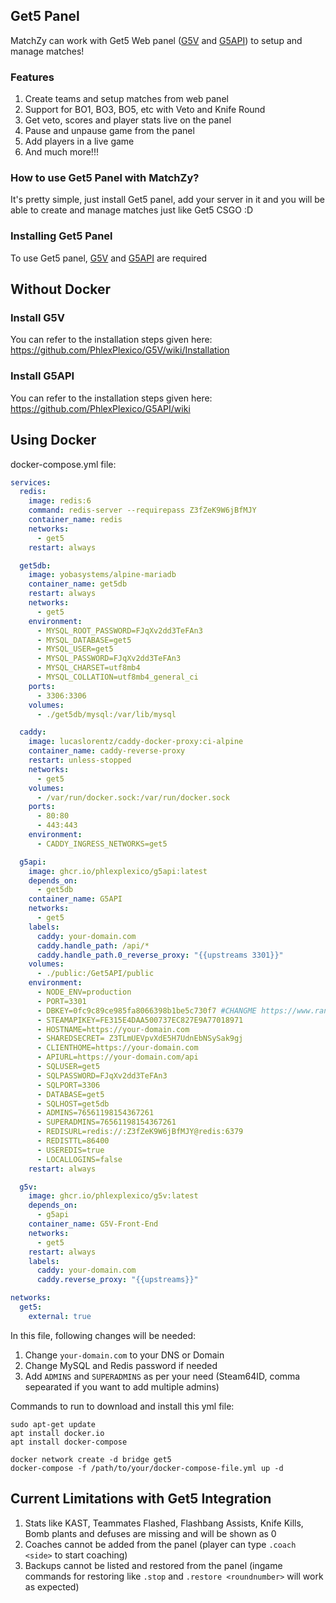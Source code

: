 ## Get5 Panel

MatchZy can work with Get5 Web panel ([G5V](https://github.com/PhlexPlexico/G5V) and [G5API](https://github.com/PhlexPlexico/G5API)) to setup and manage matches!

### Features

1. Create teams and setup matches from web panel
2. Support for BO1, BO3, BO5, etc with Veto and Knife Round
2. Get veto, scores and player stats live on the panel
4. Pause and unpause game from the panel
5. Add players in a live game
6. And much more!!!

### How to use Get5 Panel with MatchZy?

It's pretty simple, just install Get5 panel, add your server in it and you will be able to create and manage matches just like Get5 CSGO :D

### Installing Get5 Panel

To use Get5 panel, [G5V](https://github.com/PhlexPlexico/G5V) and [G5API](https://github.com/PhlexPlexico/G5API) are required

## Without Docker

### Install G5V

You can refer to the installation steps given here: https://github.com/PhlexPlexico/G5V/wiki/Installation

### Install G5API

You can refer to the installation steps given here: https://github.com/PhlexPlexico/G5API/wiki


## Using Docker

docker-compose.yml file:

```yml title="docker-compose.yml example"
services:
  redis:
    image: redis:6
    command: redis-server --requirepass Z3fZeK9W6jBfMJY
    container_name: redis
    networks:
      - get5
    restart: always

  get5db:
    image: yobasystems/alpine-mariadb
    container_name: get5db
    restart: always
    networks:
      - get5
    environment:
      - MYSQL_ROOT_PASSWORD=FJqXv2dd3TeFAn3
      - MYSQL_DATABASE=get5
      - MYSQL_USER=get5
      - MYSQL_PASSWORD=FJqXv2dd3TeFAn3
      - MYSQL_CHARSET=utf8mb4
      - MYSQL_COLLATION=utf8mb4_general_ci
    ports:
      - 3306:3306
    volumes:
      - ./get5db/mysql:/var/lib/mysql

  caddy:
    image: lucaslorentz/caddy-docker-proxy:ci-alpine
    container_name: caddy-reverse-proxy
    restart: unless-stopped
    networks:
      - get5
    volumes:
      - /var/run/docker.sock:/var/run/docker.sock
    ports:
      - 80:80
      - 443:443
    environment:
      - CADDY_INGRESS_NETWORKS=get5

  g5api:
    image: ghcr.io/phlexplexico/g5api:latest
    depends_on:
      - get5db
    container_name: G5API
    networks:
      - get5
    labels:
      caddy: your-domain.com
      caddy.handle_path: /api/*
      caddy.handle_path.0_reverse_proxy: "{{upstreams 3301}}"
    volumes:
      - ./public:/Get5API/public
    environment:
      - NODE_ENV=production
      - PORT=3301
      - DBKEY=0fc9c89ce985fa8066398b1be5c730f7 #CHANGME https://www.random.org/cgi-bin/randbyte?nbytes=16&format=h
      - STEAMAPIKEY=FE315E4DAA500737EC827E9A77018971
      - HOSTNAME=https://your-domain.com
      - SHAREDSECRET= Z3TLmUEVpvXdE5H7UdnEbNSySak9gj
      - CLIENTHOME=https://your-domain.com
      - APIURL=https://your-domain.com/api
      - SQLUSER=get5
      - SQLPASSWORD=FJqXv2dd3TeFAn3
      - SQLPORT=3306
      - DATABASE=get5
      - SQLHOST=get5db
      - ADMINS=76561198154367261
      - SUPERADMINS=76561198154367261
      - REDISURL=redis://:Z3fZeK9W6jBfMJY@redis:6379
      - REDISTTL=86400
      - USEREDIS=true
      - LOCALLOGINS=false
    restart: always

  g5v:
    image: ghcr.io/phlexplexico/g5v:latest
    depends_on:
      - g5api
    container_name: G5V-Front-End
    networks:
      - get5
    restart: always
    labels:
      caddy: your-domain.com
      caddy.reverse_proxy: "{{upstreams}}"

networks:
  get5:
    external: true
```

In this file, following changes will be needed:

1. Change `your-domain.com` to your DNS or Domain
2. Change MySQL and Redis password if needed
3. Add `ADMINS` and `SUPERADMINS` as per your need (Steam64ID, comma sepearated if you want to add multiple admins)

Commands to run to download and install this yml file:

```
sudo apt-get update
apt install docker.io
apt install docker-compose

docker network create -d bridge get5
docker-compose -f /path/to/your/docker-compose-file.yml up -d
```

## Current Limitations with Get5 Integration

1. Stats like KAST, Teammates Flashed, Flashbang Assists, Knife Kills, Bomb plants and defuses are missing and will be shown as 0
2. Coaches cannot be added from the panel (player can type `.coach <side>` to start coaching)
3. Backups cannot be listed and restored from the panel (ingame commands for restoring like `.stop` and `.restore <roundnumber>` will work as expected)
